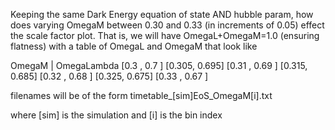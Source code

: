 Keeping the same Dark Energy equation of state AND hubble param, how does varying OmegaM between 0.30 and 0.33 (in increments of 0.05) effect the scale factor plot. That is, we will have OmegaL+OmegaM=1.0 (ensuring flatness) with a table of OmegaL and OmegaM that look like

OmegaM | OmegaLambda
[0.3  , 0.7  ]
[0.305, 0.695]
[0.31 , 0.69 ]
[0.315, 0.685]
[0.32 , 0.68 ]
[0.325, 0.675]
[0.33 , 0.67 ]


filenames will be of the form
timetable_[sim]EoS_OmegaM[i].txt

where [sim] is the simulation and [i] is the bin index


